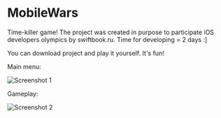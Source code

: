 # MobileWars
Time-killer game! The project was created in purpose to participate iOS developers olympics by swiftbook.ru. Time for developing = 2 days :]

You can download project and play it yourself. It's fun!


Main menu:

![Screenshot 1](https://pp.userapi.com/c824409/v824409972/201fd/9xsz0lL8fGo.jpg)

Gameplay:

![Screenshot 2](https://pp.userapi.com/c824409/v824409972/20225/khRwCGmNT60.jpg)

